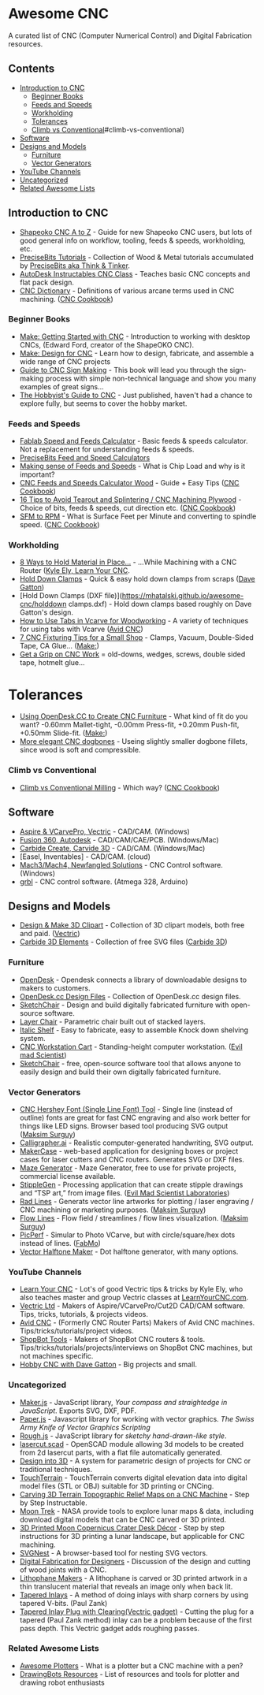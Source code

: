 # Awesome CNC
A curated list of CNC (Computer Numerical Control) and Digital Fabrication resources.

## Contents
- [Introduction to CNC](#introduction-to-cnc)
  - [Beginner Books](#beginner-books)
  - [Feeds and Speeds](#feeds-and-speeds)
  - [Workholding](#workholding)
  - [Tolerances](#tolerances)
  - [Climb vs Conventional]()#climb-vs-conventional)
- [Software](#software)
- [Designs and Models](#designs-and-models)
  - [Furniture](furniture)
  - [Vector Generators](#vector-generators)
- [YouTube Channels](#youtube-channels)
- [Uncategorized](#uncategorized)
- [Related Awesome Lists](#related-awesome-lists)

## Introduction to CNC
- [Shapeoko CNC A to Z](https://shapeokoenthusiasts.gitbook.io/shapeoko-cnc-a-to-z/) - Guide for new Shapeoko CNC users, but lots of good general info on workflow, tooling, feeds & speeds, workholding, etc.
- [PreciseBits Tutorials](https://www.precisebits.com/tutorials.htm) - Collection of Wood & Metal tutorials accumulated by [PreciseBits aka Think & Tinker](https://www.precisebits.com/).
- [AutoDesk Instructables CNC Class](https://www.instructables.com/CNC-Class/) - Teaches basic CNC concepts and flat pack design.
- [CNC Dictionary](https://www.cnccookbook.com/cnc-dictionary/) - Definitions of various arcane terms used in CNC machining. ([CNC Cookbook](https://www.cnccookbook.com/))

### Beginner Books
- [Make: Getting Started with CNC](https://www.google.com/books/edition/Getting_Started_with_CNC/wMhlDQAAQBAJ?hl=en&gbpv=1&dq=Getting%20Started%20with%20CNC&pg=PP1&printsec=frontcover) - Introduction to working with desktop CNCs, (Edward Ford, creator of the ShapeOKO CNC).
- [Make: Design for CNC](https://www.google.com/books/edition/Design_for_CNC/fRc4DwAAQBAJ?hl=en&gbpv=1&dq=Make%3A%20Design%20for%20CNC&pg=PP1&printsec=frontcover) - Learn how to design, fabricate, and assemble a wide range of CNC projects
- [Guide to CNC Sign Making](https://www.google.com/books/edition/Guide_to_CNC_Sign_Making/jz7HzQEACAAJ?hl=en) - This book will lead you through the sign-making process with simple non-technical language and show you many examples of great signs...
- [The Hobbyist's Guide to CNC](https://a.co/d/aYKXSjj) - Just published, haven't had a chance to explore fully, but seems to cover the hobby market.

### Feeds and Speeds
- [Fablab Speed and Feeds Calculator](https://pub.pages.cba.mit.edu/feed_speeds/) - Basic feeds & speeds calculator. Not a replacement for understanding feeds & speeds.
- [PreciseBits Feed and Speed Calculators](https://www.precisebits.com/calc)
- [Making sense of Feeds and Speeds](https://www.grbl.org/single-post/making-sense-of-feeds-and-speeds) - What is Chip Load and why is it important?
- [CNC Feeds and Speeds Calculator Wood](https://www.cnccookbook.com/feeds-speeds-cnc-wood-cutting/) - Guide + Easy Tips ([CNC Cookbook](https://www.cnccookbook.com/))
- [16 Tips to Avoid Tearout and Splintering / CNC Machining Plywood](https://www.cnccookbook.com/16-cnc-router-tips-to-avoid-tearout-and-splintering/) - Choice of bits, feeds & speeds, cut direction etc. ([CNC Cookbook](https://www.cnccookbook.com/))
- [SFM to RPM](https://www.cnccookbook.com/what-is-sfm-plus-sfm-to-rpm/) - What is Surface Feet per Minute and converting to spindle speed. ([CNC Cookbook](https://www.cnccookbook.com/))

### Workholding
- [8 Ways to Hold Material in Place...](https://www.learnyourcnc.com/blog/8-ways-to-hold-material-in-place-while-machining-with-a-cnc-router) - ...While Machining with a CNC Router ([Kyle Ely, Learn Your CNC](https://www.learnyourcnc.com/).
- [Hold Down Clamps](https://youtu.be/TZDieOgEApI) - Quick & easy hold down clamps from scraps ([Dave Gatton](https://www.youtube.com/@DaveGatton))
- [Hold Down Clamps (DXF file)](https://mhatalski.github.io/awesome-cnc/holddown clamps.dxf) - Hold down clamps based roughly on Dave Gatton's design.
- [How to Use Tabs in Vcarve for Woodworking](https://youtu.be/o9wcDoIv5FY) - A variety of techniques for using tabs with Vcarve ([Avid CNC](https://www.youtube.com/@AvidCNC))
- [7 CNC Fixturing Tips for a Small Shop](https://makezine.com/article/workshop/7-cnc-fixturing-tips-small-shop/) - Clamps, Vacuum, Double-Sided Tape, CA Glue... ([Make:](https://makezine.com/))
- [Get a Grip on CNC Work](https://www.woodmagazine.com/tool-reviews/cnc-machines/get-a-grip-on-cnc-work) = old-downs, wedges, screws, double sided tape, hotmelt glue...

# Tolerances
- [Using OpenDesk.CC to Create CNC Furniture](https://makezine.com/article/digital-fabrication/machining/opendesk-cnc-furniture/) - What kind of fit do you want? -0.60mm Mallet-tight, -0.00mm Press-fit, +0.20mm Push-fit, +0.50mm Slide-fit. ([Make:](https://makezine.com/))
- [More elegant CNC dogbones](https://fablab.ruc.dk/more-elegant-cnc-dogbones/) - Useing slightly smaller dogbone fillets, since wood is soft and compressible.

### Climb vs Conventional
 - [Climb vs Conventional Milling](https://www.cnccookbook.com/climb-milling-versus-conventional-milling/) - Which way? ([CNC Cookbook](https://www.cnccookbook.com/))

## Software
 - [Aspire & VCarvePro, Vectric](https://www.vectric.com/) - CAD/CAM. (Windows)
 - [Fusion 360, Autodesk](https://www.autodesk.com/products/fusion-360/overview) - CAD/CAM/CAE/PCB. (Windows/Mac)
 - [Carbide Create, Carvide 3D](https://carbide3d.com/carbidecreate/) - CAD/CAM. (Windows/Mac)
 - [Easel, Inventables] - CAD/CAM. (cloud)
 - [Mach3/Mach4, Newfangled Solutions](https://www.machsupport.com/) - CNC Control software. (Windows) 
 - [grbl](https://github.com/grbl/grbl) - CNC control software. (Atmega 328, Arduino)

## Designs and Models
- [Design & Make 3D Clipart](https://www.designandmake.com/) - Collection of 3D clipart models, both free and paid. ([Vectric](https://www.vectric.com/))
- [Carbide 3D Elements](https://elements.carbide3d.com/) - Collection of free SVG files ([Carbide 3D](https://carbide3d.com/))

### Furniture
- [OpenDesk](https://www.opendesk.cc/) - Opendesk connects a library of downloadable designs to makers to customers.
- [OpenDesk.cc Design Files](https://github.com/timrolls/Opendesk) - Collection of OpenDesk.cc design files.
- [SketchChair](http://www.sketchchair.cc/) - Design and build digitally fabricated furniture with open-source software.
- [Layer Chair](http://www.dyvikdesign.com/site/portfolio-jens/products/the-layer-chair) - Parametric chair built out of stacked layers.
- [Italic Shelf](https://www.ronen-kadushin.com/italic-shelf) - Easy to fabricate, easy to assemble Knock down shelving system.
- [CNC Workstation Cart](https://www.evilmadscientist.com/2012/cnc-workstation/) - Standing-height computer workstation. ([Evil mad Scientist](https://www.evilmadscientist.com/))
- [SketchChair](http://www.sketchchair.cc/) - free, open-source software tool that allows anyone to easily design and build their own digitally fabricated furniture.

### Vector Generators
- [CNC Hershey Font (Single Line Font) Tool](https://msurguy.github.io/cnc-text-tool/) - Single line (instead of outline) fonts are great for fast CNC engraving and also work better for things like LED signs. Browser based tool producing SVG output ([Maksim Surguy](https://github.com/msurguy))
- [Calligrapher.ai](https://www.calligrapher.ai/?) - Realistic computer-generated handwriting, SVG output.
- [MakerCase](https://www.makercase.com/) - web-based application for designing boxes or project cases for laser cutters and CNC routers. Generates SVG or DXF files.
- [Maze Generator](https://www.mazegenerator.net/) - Maze Generator, free to use for private projects, commercial license available.
- [StippleGen](https://github.com/evil-mad/stipplegen) - Processing application that can create stipple drawings and “TSP art,” from image files. ([Evil Mad Scientist Laboratories](https://www.evilmadscientist.com/))
- [Rad Lines](https://github.com/msurguy/rad-lines) - Generats vector line artworks for plotting / laser engraving / CNC machining or marketing purposes. ([Maksim Surguy](https://github.com/msurguy))
- [Flow Lines](https://github.com/msurguy/flow-lines) - Flow field / streamlines / flow lines visualization. ([Maksim Surguy](https://github.com/msurguy))
- [PicPerf](http://gofabmo.org/fabmo-picperf-app/) - Simular to Photo VCarve, but with circle/square/hex dots instead of lines. ([FabMo](http://gofabmo.org/))
- [Vector Halftone Maker](https://halftone.xoihazard.com/) - Dot halftone generator, with many options.

### YouTube Channels
- [Learn Your CNC](https://www.youtube.com/@LearnYourCNC) - Lot's of good Vectric tips & tricks by Kyle Ely, who also teaches master and group Vectric classes at [LearnYourCNC.com](https://www.learnyourcnc.com/).
- [Vectric Ltd](https://www.youtube.com/@vectric) - Makers of Aspire/VCarvePro/Cut2D CAD/CAM software. Tips, tricks, tutorials, & projects videos.
- [Avid CNC](https://www.youtube.com/@AvidCNC) - (Formerly CNC Router Parts) Makers of Avid CNC machines. Tips/tricks/tutorials/project videos.
- [ShopBot Tools](https://www.youtube.com/@shopbottools) - Makers of ShopBot CNC routers & tools. Tips/tricks/tutorials/projects/interviews on ShopBot CNC machines, but not machines specific.
- [Hobby CNC with Dave Gatton](https://www.youtube.com/@DaveGatton) - Big projects and small.

### Uncategorized
- [Maker.js](https://maker.js.org/) - JavaScript library, *Your compass and straightedge in JavaScript*. Exports SVG, DXF, PDF.
- [Paper.js](http://paperjs.org/) - Javascript library for working with vector graphics. *The Swiss Army Knife of Vector Graphics Scripting*
- [Rough.js](https://roughjs.com/) - JavaScript library for *sketchy hand-drawn-like style*.
- [lasercut.scad](https://github.com/bmsleight/lasercut) - OpenSCAD module allowing 3d models to be created from 2d lasercut parts, with a flat file automatically generated.
- [Design into 3D](https://willadams.gitbook.io/design-into-3d/) - A system for parametric design of projects for CNC or traditional techniques.
- [TouchTerrain](https://touchterrain.geol.iastate.edu/) - TouchTerrain converts digital elevation data into digital model files (STL or OBJ) suitable for 3D printing or CNCing.
- [Carving 3D Terrain Topographic Relief Maps on a CNC Machine](https://www.instructables.com/Carving-3D-Terrain-Topographic-Relief-Maps-on-a-CN/) - Step by Step Instructable.
- [Moon Trek](https://trek.nasa.gov/moon/#v=0.1&x=-20.13793907748061&y=9.525146306697042&z=7&p=urn%3Aogc%3Adef%3Acrs%3AEPSG%3A%3A104903&d=&locale=&b=moon) - NASA provide tools to explore lunar maps & data, including download digital models that can be CNC carved or 3D printed.
- [3D Printed Moon Copernicus Crater Desk Décor](https://www.instructables.com/3D-Printed-Moon-Copernicus-Crater-Desk-D%C3%A9cor/) - Step by step instructions for 3D printing a lunar landscape, but applicable for CNC machining.
- [SVGNest](https://github.com/Jack000/SVGnest) - A browser-based tool for nesting SVG vectors.
- [Digital Fabrication for Designers](http://mkmra2.blogspot.com/2014/08/cnc-cut-wood-joinery.html?m=1) - Discussion of the design and cutting of wood joints with a CNC.
- [Lithophane Makers](https://lithophanemaker.com/) - A lithophane is carved or 3D printed artwork in a thin translucent material that reveals an image only when back lit.
- [Tapered Inlays](https://forum.vectric.com/viewtopic.php?p=4146) - A method of doing inlays with sharp corners by using tapered V-bits. (Paul Zank)
- [Tapered Inlay Plug with Clearing(Vectric gadget)](https://forum.vectric.com/viewtopic.php?t=38767) - Cutting the plug for a tapered (Paul Zank method) inlay can be a problem because of the first pass depth. This Vectric gadget adds roughing passes.

### Related Awesome Lists
- [Awesome Plotters](https://github.com/beardicus/awesome-plotters) - What is a plotter but a CNC machine with a pen?
- [DrawingBots Resources](https://drawingbots.net/resources) - List of resources and tools for plotter and drawing robot enthusiasts
